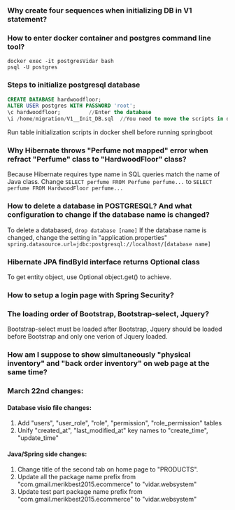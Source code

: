 ### Why create four sequences when initializing DB in V1 statement?

### How to enter docker container and postgres command line tool?
```shell
docker exec -it postgresVidar bash
psql -U postgres
```

### Steps to initialize postgresql database
```sql
CREATE DATABASE hardwoodfloor;
ALTER USER postgres WITH PASSWORD 'root';
\c hardwoodfloor;         //Enter the database
\i /home/migration/V1__Init_DB.sql  //You need to move the scripts in docker system directory before running them
```
Run table initialization scripts in docker shell before running springboot

### Why Hibernate throws "Perfume not mapped" error when refract "Perfume" class to "HardwoodFloor" class?
Because Hibernate requires type name in SQL queries match the name of Java class.
Change ```SELECT perfume FROM Perfume perfume...``` to ```SELECT perfume FROM HardwoodFloor perfume... ```

### How to delete a database in POSTGRESQL? And what configuration to change if the database name is changed?
To delete a databased, ```drop database [name]```
If the database name is changed, change the setting in "application.properties"
```spring.datasource.url=jdbc:postgresql://localhost/[database name]```

### Hibernate JPA findById interface returns Optional class
To get entity object, use Optional object.get() to achieve.

### How to setup a login page with Spring Security?

### The loading order of Bootstrap, Bootstrap-select, Jquery?
Bootstrap-select must be loaded after Bootstrap, Jquery should be loaded before Bootstrap and only one verion of Jquery loaded.

### How am I suppose to show simultaneously "physical inventory" and "back order inventory" on web page at the same time?


### March 22nd changes:
#### Database visio file changes:
1. Add "users", "user_role", "role", "permission", "role_permission" tables
2. Unify "created_at", "last_modified_at" key names to "create_time", "update_time"
#### Java/Spring side changes:
1. Change title of the second tab on home page to "PRODUCTS".
2. Update all the package name prefix from "com.gmail.merikbest2015.ecommerce" to "vidar.websystem"
3. Update test part package name prefix from "com.gmail.merikbest2015.ecommerce" to "vidar.websystem"